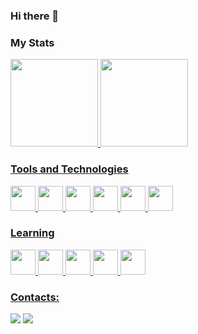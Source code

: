 ### Hi there 👋


### My Stats
<div>
<a href="https://github.com/vbiar">
<img height="140em" src="https://github-readme-stats.vercel.app/api/top-langs/?username=vbiar&layout=compact&langs_count=7&theme=dracula"/>
<img height="140em" src="https://github-readme-stats.vercel.app/api?username=vbiar&show_icons=true&theme=dracula&include_all_commits=true&count_private=true"/>
</div>


### Tools and Technologies

<img src="https://cdn.jsdelivr.net/gh/devicons/devicon/icons/html5/html5-plain-wordmark.svg" width="40" height="40" /> <img src="https://cdn.jsdelivr.net/gh/devicons/devicon/icons/css3/css3-plain-wordmark.svg" width="40" height="40" />  <img src="https://cdn.jsdelivr.net/gh/devicons/devicon/icons/javascript/javascript-plain.svg" width="40" height="40" />  <img src="https://cdn.jsdelivr.net/gh/devicons/devicon/icons/typescript/typescript-plain.svg" width="40" height="40" /> <img src="https://cdn.jsdelivr.net/gh/devicons/devicon/icons/git/git-plain.svg" widht="40" height="40" />
 <img src="https://cdn.jsdelivr.net/gh/devicons/devicon/icons/figma/figma-original.svg" widht="40" height="40" />


### Learning

<img src="https://cdn.jsdelivr.net/gh/devicons/devicon/icons/nodejs/nodejs-plain.svg" width="40" height="40" /> <img src="https://cdn.jsdelivr.net/gh/devicons/devicon/icons/react/react-original.svg" width="40" height="40" /> <img src="https://cdn.jsdelivr.net/gh/devicons/devicon/icons/bootstrap/bootstrap-plain.svg" width="40" height="40" /> <img src="https://cdn.jsdelivr.net/gh/devicons/devicon/icons/vuejs/vuejs-original.svg" width="40" height="40" /> <img src="https://cdn.jsdelivr.net/gh/devicons/devicon/icons/angularjs/angularjs-plain.svg" width="40" height="40" />

### Contacts:

<div>
<a href = "mailto:vitorbiar@gmail.com"><img src="https://img.shields.io/badge/Gmail-D14836?style=for-the-badge&logo=gmail&logoColor=white" target="_blank"></a>
<a href="https://www.linkedin.com/in/vitorbiar" target="_blank"><img src="https://img.shields.io/badge/-LinkedIn-%230077B5?style=for-the-badge&logo=linkedin&logoColor=white" target="_blank"></a>   
</div>





